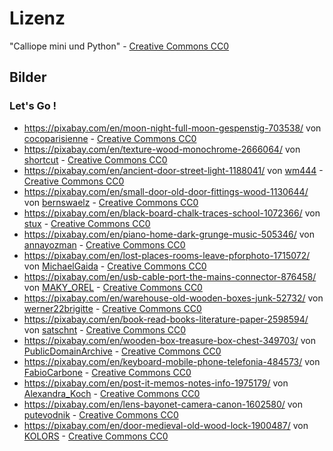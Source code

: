 # Lizenz

"Calliope mini und Python" - [Creative Commons CC0](https://creativecommons.org/publicdomain/zero/1.0/)

## Bilder

### Let's Go !

* https://pixabay.com/en/moon-night-full-moon-gespenstig-703538/ von [cocoparisienne](https://pixabay.com/en/users/cocoparisienne-127419/) - [Creative Commons CC0](https://creativecommons.org/publicdomain/zero/1.0/)
* https://pixabay.com/en/texture-wood-monochrome-2666064/ von [shortcut](https://pixabay.com/en/users/shortcut-149636/) - [Creative Commons CC0](https://creativecommons.org/publicdomain/zero/1.0/)
* https://pixabay.com/en/ancient-door-street-light-1188041/ von [wm444](https://pixabay.com/en/users/wm444-1049480/) - [Creative Commons CC0](https://creativecommons.org/publicdomain/zero/1.0/)
* https://pixabay.com/en/small-door-old-door-fittings-wood-1130644/ von [bernswaelz](https://pixabay.com/en/users/bernswaelz-1728198/) - [Creative Commons CC0](https://creativecommons.org/publicdomain/zero/1.0/)
* https://pixabay.com/en/black-board-chalk-traces-school-1072366/ von [stux](https://pixabay.com/en/users/stux-12364/) - [Creative Commons CC0](https://creativecommons.org/publicdomain/zero/1.0/)
* https://pixabay.com/en/piano-home-dark-grunge-music-505346/ von [annayozman](https://pixabay.com/en/users/annayozman-538579/) - [Creative Commons CC0](https://creativecommons.org/publicdomain/zero/1.0/)
* https://pixabay.com/en/lost-places-rooms-leave-pforphoto-1715072/ von [MichaelGaida](https://pixabay.com/en/users/MichaelGaida-652234/) - [Creative Commons CC0](https://creativecommons.org/publicdomain/zero/1.0/)
* https://pixabay.com/en/usb-cable-port-the-mains-connector-876458/ von [MAKY_OREL](https://pixabay.com/en/users/MAKY_OREL-436253/) - [Creative Commons CC0](https://creativecommons.org/publicdomain/zero/1.0/)
* https://pixabay.com/en/warehouse-old-wooden-boxes-junk-52732/ von [werner22brigitte](https://pixabay.com/en/users/werner22brigitte-5337/) - [Creative Commons CC0](https://creativecommons.org/publicdomain/zero/1.0/)
* https://pixabay.com/en/book-read-books-literature-paper-2598594/ von [satschnt](https://pixabay.com/en/users/satschnt-4558536/) - [Creative Commons CC0](https://creativecommons.org/publicdomain/zero/1.0/)
* https://pixabay.com/en/wooden-box-treasure-box-chest-349703/ von [PublicDomainArchive](https://pixabay.com/en/users/PublicDomainArchive-262011/) - [Creative Commons CC0](https://creativecommons.org/publicdomain/zero/1.0/)
* https://pixabay.com/en/keyboard-mobile-phone-telefonia-484573/ von [FabioCarbone](https://pixabay.com/en/users/FabioCarbone-498095/) - [Creative Commons CC0](https://creativecommons.org/publicdomain/zero/1.0/)
* https://pixabay.com/en/post-it-memos-notes-info-1975179/ von [Alexandra_Koch](https://pixabay.com/en/users/Alexandra_Koch-621802/) - [Creative Commons CC0](https://creativecommons.org/publicdomain/zero/1.0/)
* https://pixabay.com/en/lens-bayonet-camera-canon-1602580/ von [putevodnik](https://pixabay.com/en/users/putevodnik-2543394/) - [Creative Commons CC0](https://creativecommons.org/publicdomain/zero/1.0/)
* https://pixabay.com/en/door-medieval-old-wood-lock-1900487/ von [KOLORS](https://pixabay.com/en/users/KOLORS-3630137/) - [Creative Commons CC0](https://creativecommons.org/publicdomain/zero/1.0/)
